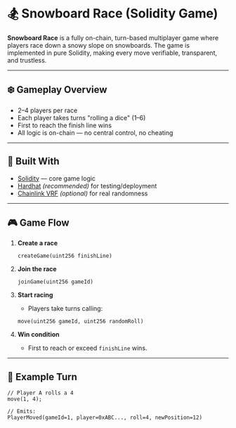 # 🏂 Snowboard Race (Solidity Game) 
  
**Snowboard Race** is a fully on-chain, turn-based multiplayer game where players race down a snowy slope on snowboards. The game is implemented in pure Solidity, making every move verifiable, transparent, and trustless.
   
---    
  
## ❄️ Gameplay Overview  
  
- 2–4 players per race   
- Each player takes turns "rolling a dice" (1–6)  
- First to reach the finish line wins  
- All logic is on-chain — no central control, no cheating  
  
---

## 🧱 Built With  
  
- [Solidity](https://docs.soliditylang.org/) — core game logic 
- [Hardhat](https://hardhat.org/) *(recommended)* for testing/deployment
- [Chainlink VRF](https://docs.chain.link/docs/vrf/v2/introduction/) *(optional)* for real randomness

---

## 🎮 Game Flow

1. **Create a race**
    ```solidity
    createGame(uint256 finishLine)
    ```

2. **Join the race**
    ```solidity
    joinGame(uint256 gameId)
    ```

3. **Start racing**
    - Players take turns calling:
    ```solidity
    move(uint256 gameId, uint256 randomRoll)
    ```

4. **Win condition**
    - First to reach or exceed `finishLine` wins.

---

## 🔁 Example Turn

```solidity
// Player A rolls a 4
move(1, 4);

// Emits:
PlayerMoved(gameId=1, player=0xABC..., roll=4, newPosition=12)
